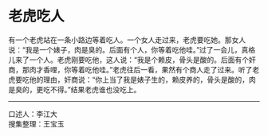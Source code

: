 # 老虎吃人

有一个老虎站在一条小路边等着吃人。一个女人走过来，老虎要吃她。那女人说：“我是一个婊子，肉是臭的。后面有个人，你等着吃他哇。”过了一会儿，真格儿来了一个人。老虎刚要吃他，这人说：“我是个赖皮，骨头是酸的。后面有个奸商，那肉才香哩，你等着吃他哇。”老虎往后一看，果然有个商人走了过来。听了老虎要吃他的理由，奸商说：“你上当了我是婊子生的，赖皮养的，骨头是酸的，肉是臭的，更吃不得。”结果老虎谁也没吃上。

---

口述人：李江大  
搜集整理：王宝玉
